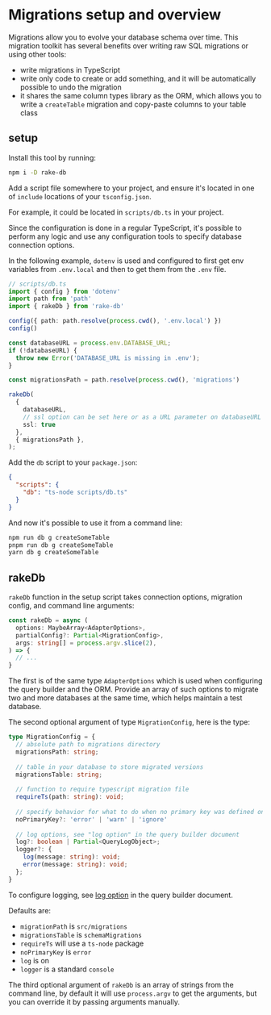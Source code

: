 # Migrations setup and overview

Migrations allow you to evolve your database schema over time. This migration toolkit has several benefits over writing raw SQL migrations or using other tools:

- write migrations in TypeScript
- write only code to create or add something, and it will be automatically possible to undo the migration
- it shares the same column types library as the ORM, which allows you to write a `createTable` migration and copy-paste columns to your table class

## setup

Install this tool by running:

```sh
npm i -D rake-db
```

Add a script file somewhere to your project, and ensure it's located in one of `include` locations of your `tsconfig.json`.

For example, it could be located in `scripts/db.ts` in your project.

Since the configuration is done in a regular TypeScript, it's possible to perform any logic and use any configuration tools to specify database connection options.

In the following example, `dotenv` is used and configured to first get env variables from `.env.local` and then to get them from the `.env` file.

```ts
// scripts/db.ts
import { config } from 'dotenv'
import path from 'path'
import { rakeDb } from 'rake-db'

config({ path: path.resolve(process.cwd(), '.env.local') })
config()

const databaseURL = process.env.DATABASE_URL;
if (!databaseURL) {
  throw new Error('DATABASE_URL is missing in .env');
}

const migrationsPath = path.resolve(process.cwd(), 'migrations')

rakeDb(
  {
    databaseURL,
    // ssl option can be set here or as a URL parameter on databaseURL
    ssl: true
  },
  { migrationsPath },
);
```

Add the `db` script to your `package.json`:

```json
{
  "scripts": {
    "db": "ts-node scripts/db.ts"
  }
}
```

And now it's possible to use it from a command line:

```sh
npm run db g createSomeTable
pnpm run db g createSomeTable
yarn db g createSomeTable
```

## rakeDb

`rakeDb` function in the setup script takes connection options, migration config, and command line arguments:

```ts
const rakeDb = async (
  options: MaybeArray<AdapterOptions>,
  partialConfig?: Partial<MigrationConfig>,
  args: string[] = process.argv.slice(2),
) => {
  // ...
}
```

The first is of the same type `AdapterOptions` which is used when configuring the query builder and the ORM.
Provide an array of such options to migrate two and more databases at the same time, which helps maintain a test database.

The second optional argument of type `MigrationConfig`, here is the type:

```ts
type MigrationConfig = {
  // absolute path to migrations directory
  migrationsPath: string;
  
  // table in your database to store migrated versions
  migrationsTable: string;
  
  // function to require typescript migration file
  requireTs(path: string): void;
  
  // specify behavior for what to do when no primary key was defined on a table
  noPrimaryKey?: 'error' | 'warn' | 'ignore'
  
  // log options, see "log option" in the query builder document
  log?: boolean | Partial<QueryLogObject>;
  logger?: {
    log(message: string): void;
    error(message: string): void;
  };
}
```

To configure logging, see [log option](/guide/query-builder.html#createdb) in the query builder document.

Defaults are:

- `migrationPath` is `src/migrations`
- `migrationsTable` is `schemaMigrations`
- `requireTs` will use a `ts-node` package
- `noPrimaryKey` is `error`
- `log` is on
- `logger` is a standard `console`

The third optional argument of `rakeDb` is an array of strings from the command line, by default it will use `process.argv` to get the arguments, but you can override it by passing arguments manually.
